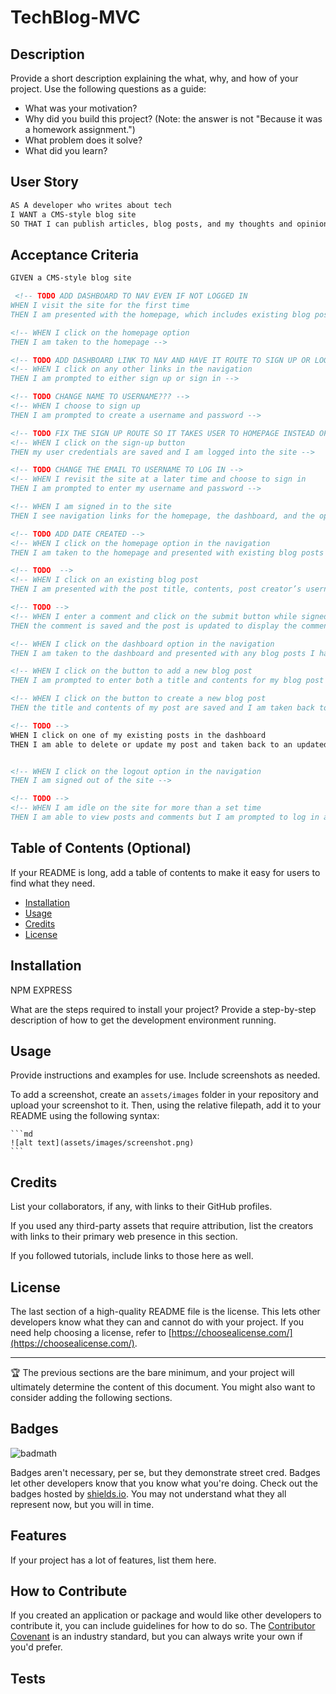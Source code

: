 # TechBlog-MVC

## Description

Provide a short description explaining the what, why, and how of your project. Use the following questions as a guide:

- What was your motivation?
- Why did you build this project? (Note: the answer is not "Because it was a homework assignment.")
- What problem does it solve?
- What did you learn?



## User Story

```md
AS A developer who writes about tech
I WANT a CMS-style blog site
SO THAT I can publish articles, blog posts, and my thoughts and opinions
```

## Acceptance Criteria

```md
GIVEN a CMS-style blog site

 <!-- TODO ADD DASHBOARD TO NAV EVEN IF NOT LOGGED IN
WHEN I visit the site for the first time
THEN I am presented with the homepage, which includes existing blog posts if any have been posted; navigation links for the homepage and the dashboard; and the option to log in -->

<!-- WHEN I click on the homepage option
THEN I am taken to the homepage -->

<!-- TODO ADD DASHBOARD LINK TO NAV AND HAVE IT ROUTE TO SIGN UP OR LOGIN IF NOT LOGGED IN -->
<!-- WHEN I click on any other links in the navigation
THEN I am prompted to either sign up or sign in -->

<!-- TODO CHANGE NAME TO USERNAME??? -->
<!-- WHEN I choose to sign up
THEN I am prompted to create a username and password -->

<!-- TODO FIX THE SIGN UP ROUTE SO IT TAKES USER TO HOMEPAGE INSTEAD OF THE LOG IN PAGE -->
<!-- WHEN I click on the sign-up button
THEN my user credentials are saved and I am logged into the site -->

<!-- TODO CHANGE THE EMAIL TO USERNAME TO LOG IN -->
<!-- WHEN I revisit the site at a later time and choose to sign in
THEN I am prompted to enter my username and password -->

<!-- WHEN I am signed in to the site
THEN I see navigation links for the homepage, the dashboard, and the option to log out -->

<!-- TODO ADD DATE CREATED -->
<!-- WHEN I click on the homepage option in the navigation
THEN I am taken to the homepage and presented with existing blog posts that include the post title and the date created -->

<!-- TODO  -->
<!-- WHEN I click on an existing blog post
THEN I am presented with the post title, contents, post creator’s username, and date created for that post and have the option to leave a comment -->

<!-- TODO -->
<!-- WHEN I enter a comment and click on the submit button while signed in
THEN the comment is saved and the post is updated to display the comment, the comment creator’s username, and the date created -->

<!-- WHEN I click on the dashboard option in the navigation
THEN I am taken to the dashboard and presented with any blog posts I have already created and the option to add a new blog post -->

<!-- WHEN I click on the button to add a new blog post
THEN I am prompted to enter both a title and contents for my blog post -->

<!-- WHEN I click on the button to create a new blog post
THEN the title and contents of my post are saved and I am taken back to an updated dashboard with my new blog post -->

<!-- TODO -->
WHEN I click on one of my existing posts in the dashboard
THEN I am able to delete or update my post and taken back to an updated dashboard


<!-- WHEN I click on the logout option in the navigation
THEN I am signed out of the site -->

<!-- TODO -->
<!-- WHEN I am idle on the site for more than a set time
THEN I am able to view posts and comments but I am prompted to log in again before I can add, update, or delete posts -->
```




## Table of Contents (Optional)

If your README is long, add a table of contents to make it easy for users to find what they need.

- [Installation](#installation)
- [Usage](#usage)
- [Credits](#credits)
- [License](#license)

## Installation

NPM
EXPRESS



What are the steps required to install your project? Provide a step-by-step description of how to get the development environment running.

## Usage

Provide instructions and examples for use. Include screenshots as needed.

To add a screenshot, create an `assets/images` folder in your repository and upload your screenshot to it. Then, using the relative filepath, add it to your README using the following syntax:

    ```md
    ![alt text](assets/images/screenshot.png)
    ```

## Credits

List your collaborators, if any, with links to their GitHub profiles.

If you used any third-party assets that require attribution, list the creators with links to their primary web presence in this section.

If you followed tutorials, include links to those here as well.

## License

The last section of a high-quality README file is the license. This lets other developers know what they can and cannot do with your project. If you need help choosing a license, refer to [https://choosealicense.com/](https://choosealicense.com/).

---

🏆 The previous sections are the bare minimum, and your project will ultimately determine the content of this document. You might also want to consider adding the following sections.

## Badges

![badmath](https://img.shields.io/github/languages/top/lernantino/badmath)

Badges aren't necessary, per se, but they demonstrate street cred. Badges let other developers know that you know what you're doing. Check out the badges hosted by [shields.io](https://shields.io/). You may not understand what they all represent now, but you will in time.

## Features

If your project has a lot of features, list them here.

## How to Contribute

If you created an application or package and would like other developers to contribute it, you can include guidelines for how to do so. The [Contributor Covenant](https://www.contributor-covenant.org/) is an industry standard, but you can always write your own if you'd prefer.

## Tests

